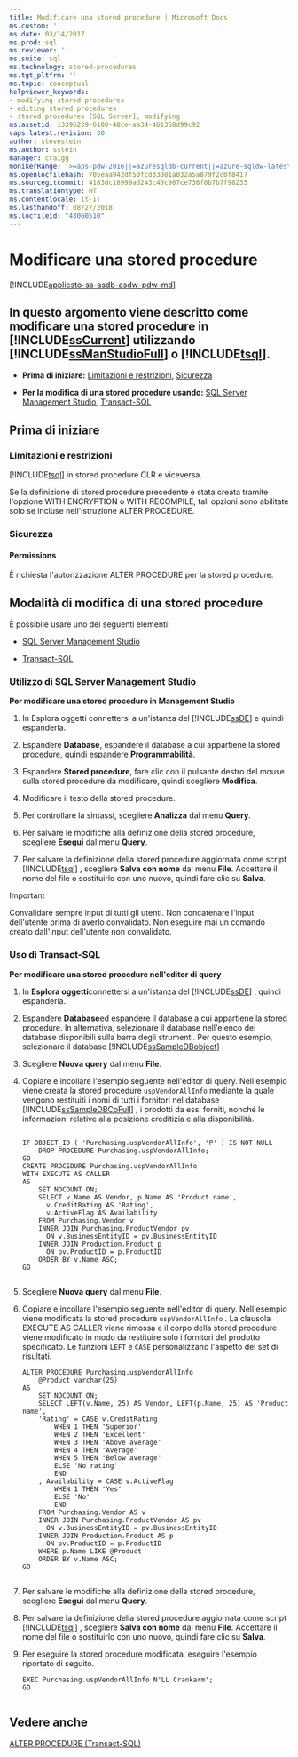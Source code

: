 ```yaml
---
title: Modificare una stored procedure | Microsoft Docs
ms.custom: ''
ms.date: 03/14/2017
ms.prod: sql
ms.reviewer: ''
ms.suite: sql
ms.technology: stored-procedures
ms.tgt_pltfrm: ''
ms.topic: conceptual
helpviewer_keywords:
- modifying stored procedures
- editing stored procedures
- stored procedures [SQL Server], modifying
ms.assetid: 13396239-6100-48ce-aa34-461358d99c92
caps.latest.revision: 30
author: stevestein
ms.author: sstein
manager: craigg
monikerRange: '>=aps-pdw-2016||=azuresqldb-current||=azure-sqldw-latest||>=sql-server-2016||=sqlallproducts-allversions||>=sql-server-linux-2017||=azuresqldb-mi-current'
ms.openlocfilehash: 705eaa942df50fcd33081a032a5a879f2c0f8417
ms.sourcegitcommit: 4183dc18999ad243c40c907ce736f0b7b7f98235
ms.translationtype: HT
ms.contentlocale: it-IT
ms.lasthandoff: 08/27/2018
ms.locfileid: "43060510"
---
```

# <a name="modify-a-stored-procedure"></a>Modificare una stored procedure
[!INCLUDE[appliesto-ss-asdb-asdw-pdw-md](../../includes/appliesto-ss-asdb-asdw-pdw-md.md)]
    
##  <a name="Top"></a> In questo argomento viene descritto come modificare una stored procedure in [!INCLUDE[ssCurrent](../../includes/sscurrent-md.md)] utilizzando [!INCLUDE[ssManStudioFull](../../includes/ssmanstudiofull-md.md)] o [!INCLUDE[tsql](../../includes/tsql-md.md)].  
  
-   **Prima di iniziare:**  [Limitazioni e restrizioni](#Restrictions), [Sicurezza](#Security)  
  
-   **Per la modifica di una stored procedure usando:**  [SQL Server Management Studio](#SSMSProcedure), [Transact-SQL](#TsqlProcedure)  
  
##  <a name="BeforeYouBegin"></a> Prima di iniziare  
  
###  <a name="Restrictions"></a> Limitazioni e restrizioni  
 [!INCLUDE[tsql](../../includes/tsql-md.md)] in stored procedure CLR e viceversa.  
  
 Se la definizione di stored procedure precedente è stata creata tramite l'opzione WITH ENCRYPTION o WITH RECOMPILE, tali opzioni sono abilitate solo se incluse nell'istruzione ALTER PROCEDURE.  
  
###  <a name="Security"></a> Sicurezza  
  
####  <a name="Permissions"></a> Permissions  
 È richiesta l'autorizzazione ALTER PROCEDURE per la stored procedure.  
  
##  <a name="Procedures"></a> Modalità di modifica di una stored procedure  
 È possibile usare uno dei seguenti elementi:  
  
-   [SQL Server Management Studio](#SSMSProcedure)  
  
-   [Transact-SQL](#TsqlProcedure)  
  
###  <a name="SSMSProcedure"></a> Utilizzo di SQL Server Management Studio  
 **Per modificare una stored procedure in Management Studio**  
  
1.  In Esplora oggetti connettersi a un'istanza del [!INCLUDE[ssDE](../../includes/ssde-md.md)] e quindi espanderla.  
  
2.  Espandere **Database**, espandere il database a cui appartiene la stored procedure, quindi espandere **Programmabilità**.  
  
3.  Espandere **Stored procedure**, fare clic con il pulsante destro del mouse sulla stored procedure da modificare, quindi scegliere **Modifica**.  
  
4.  Modificare il testo della stored procedure.  
  
5.  Per controllare la sintassi, scegliere **Analizza** dal menu **Query**.  
  
6.  Per salvare le modifiche alla definizione della stored procedure, scegliere **Esegui** dal menu **Query**.  
  
7.  Per salvare la definizione della stored procedure aggiornata come script [!INCLUDE[tsql](../../includes/tsql-md.md)] , scegliere **Salva con nome** dal menu **File**. Accettare il nome del file o sostituirlo con uno nuovo, quindi fare clic su **Salva**.  
  
> [!IMPORTANT]  
>  Convalidare sempre input di tutti gli utenti. Non concatenare l'input dell'utente prima di averlo convalidato. Non eseguire mai un comando creato dall'input dell'utente non convalidato.  
  
###  <a name="TsqlProcedure"></a> Uso di Transact-SQL  
 **Per modificare una stored procedure nell'editor di query**  
  
1.  In **Esplora oggetti**connettersi a un'istanza del [!INCLUDE[ssDE](../../includes/ssde-md.md)] , quindi espanderla.  
  
2.  Espandere **Database**ed espandere il database a cui appartiene la stored procedure. In alternativa, selezionare il database nell'elenco dei database disponibili sulla barra degli strumenti. Per questo esempio, selezionare il database [!INCLUDE[ssSampleDBobject](../../includes/sssampledbobject-md.md)] .  
  
3.  Scegliere **Nuova query** dal menu **File**.  
  
4.  Copiare e incollare l'esempio seguente nell'editor di query. Nell'esempio viene creata la stored procedure `uspVendorAllInfo` mediante la quale vengono restituiti i nomi di tutti i fornitori nel database [!INCLUDE[ssSampleDBCoFull](../../includes/sssampledbcofull-md.md)] , i prodotti da essi forniti, nonché le informazioni relative alla posizione creditizia e alla disponibilità.  
  
    ```  
  
    IF OBJECT_ID ( 'Purchasing.uspVendorAllInfo', 'P' ) IS NOT NULL   
        DROP PROCEDURE Purchasing.uspVendorAllInfo;  
    GO  
    CREATE PROCEDURE Purchasing.uspVendorAllInfo  
    WITH EXECUTE AS CALLER  
    AS  
        SET NOCOUNT ON;  
        SELECT v.Name AS Vendor, p.Name AS 'Product name',   
          v.CreditRating AS 'Rating',   
          v.ActiveFlag AS Availability  
        FROM Purchasing.Vendor v   
        INNER JOIN Purchasing.ProductVendor pv  
          ON v.BusinessEntityID = pv.BusinessEntityID   
        INNER JOIN Production.Product p  
          ON pv.ProductID = p.ProductID   
        ORDER BY v.Name ASC;  
    GO  
  
    ```  
  
5.  Scegliere **Nuova query** dal menu **File**.  
  
6.  Copiare e incollare l'esempio seguente nell'editor di query. Nell'esempio viene modificata la stored procedure `uspVendorAllInfo` . La clausola EXECUTE AS CALLER viene rimossa e il corpo della stored procedure viene modificato in modo da restituire solo i fornitori del prodotto specificato. Le funzioni `LEFT` e `CASE` personalizzano l'aspetto del set di risultati.  
  
    ```  
    ALTER PROCEDURE Purchasing.uspVendorAllInfo  
        @Product varchar(25)   
    AS  
        SET NOCOUNT ON;  
        SELECT LEFT(v.Name, 25) AS Vendor, LEFT(p.Name, 25) AS 'Product name',   
        'Rating' = CASE v.CreditRating   
            WHEN 1 THEN 'Superior'  
            WHEN 2 THEN 'Excellent'  
            WHEN 3 THEN 'Above average'  
            WHEN 4 THEN 'Average'  
            WHEN 5 THEN 'Below average'  
            ELSE 'No rating'  
            END  
        , Availability = CASE v.ActiveFlag  
            WHEN 1 THEN 'Yes'  
            ELSE 'No'  
            END  
        FROM Purchasing.Vendor AS v   
        INNER JOIN Purchasing.ProductVendor AS pv  
          ON v.BusinessEntityID = pv.BusinessEntityID   
        INNER JOIN Production.Product AS p   
          ON pv.ProductID = p.ProductID   
        WHERE p.Name LIKE @Product  
        ORDER BY v.Name ASC;  
    GO  
  
    ```  
  
7.  Per salvare le modifiche alla definizione della stored procedure, scegliere **Esegui** dal menu **Query**.  
  
8.  Per salvare la definizione della stored procedure aggiornata come script [!INCLUDE[tsql](../../includes/tsql-md.md)] , scegliere **Salva con nome** dal menu **File**. Accettare il nome del file o sostituirlo con uno nuovo, quindi fare clic su **Salva**.  
  
9. Per eseguire la stored procedure modificata, eseguire l'esempio riportato di seguito.  
  
    ```  
    EXEC Purchasing.uspVendorAllInfo N'LL Crankarm';  
    GO  
  
    ```  
  
## <a name="see-also"></a>Vedere anche  
 [ALTER PROCEDURE &#40;Transact-SQL&#41;](../../t-sql/statements/alter-procedure-transact-sql.md)  
  
  
